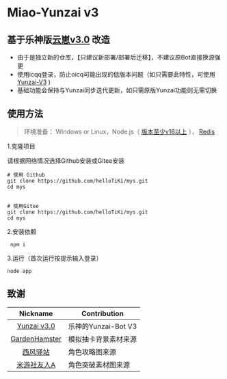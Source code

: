 # Miao-Yunzai v3

基于乐神版[云崽v3.0](https://gitee.com/le-niao/Yunzai-Bot) 改造
---
* 由于是独立新的仓库，【只建议新部署/部署后迁移】，不建议原Bot直接换源强更
* 使用icqq登录，防止oicq可能出现的低版本问题（如只需要此特性，可使用[Yunzai-V3](https://gitee.com/yoimiya-kokomi/Yunzai-Bot) )
* 基础功能会保持与Yunzai同步迭代更新，如只需原版Yunzai功能则无需切换

## 使用方法

> 环境准备： Windows or Linux，Node.js（ [版本至少v16以上](http://nodejs.cn/download/) ）， [Redis](https://redis.io/docs/getting-started/installation/ )

1.克隆项目

请根据网络情况选择Github安装或Gitee安装

```
# 使用 Github 
git clone https://github.com/helloTiKi/mys.git
cd mys 


# 使用Gitee
git clone https://github.com/helloTiKi/mys.git
cd mys 
```

2.安装依赖

```
 npm i
```

3.运行（首次运行按提示输入登录）

```
node app
```

## 致谢

|                           Nickname                            | Contribution      |
|:-------------------------------------------------------------:|-------------------|
|      [Yunzai v3.0](https://gitee.com/le-niao/Yunzai-Bot)      | 乐神的Yunzai-Bot V3  |
| [GardenHamster](https://github.com/GardenHamster/GenshinPray) | 模拟抽卡背景素材来源        |
|      [西风驿站](https://bbs.mihoyo.com/ys/collection/839181)      | 角色攻略图来源           |
|     [米游社友人A](https://bbs.mihoyo.com/ys/collection/428421)     | 角色突破素材图来源         |
